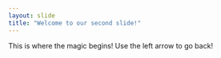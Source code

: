 ```yaml
---
layout: slide
title: "Welcome to our second slide!"
---
```

This is where the magic begins!
Use the left arrow to go back!
